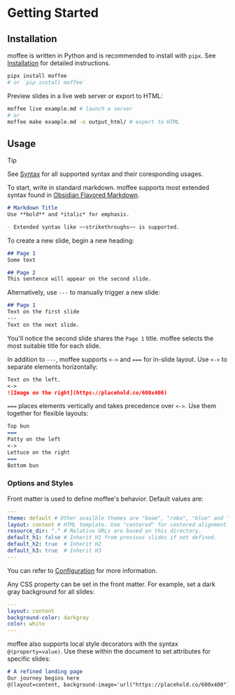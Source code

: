 # Getting Started

## Installation

moffee is written in Python and is recommended to install with `pipx`. See [Installation](installation.md) for detailed instructions.

```bash
pipx install moffee
# or `pip install moffee`
```

Preview slides in a live web server or export to HTML:

```bash
moffee live example.md # launch a server
# or
moffee make example.md -o output_html/ # export to HTML
```


## Usage

> [!tip]
> See [Syntax](syntax.md) for all supported syntax and their coresponding usages.

To start, write in standard markdown. moffee supports most extended syntax found in [Obsidian Flavored Markdown](https://help.obsidian.md/Editing+and+formatting/Obsidian+Flavored+Markdown).

```markdown
# Markdown Title
Use **bold** and *italic* for emphasis.

- Extended syntax like ~~strikethroughs~~ is supported.
```

To create a new slide, begin a new heading:

```markdown
## Page 1
Some text

## Page 2
This sentence will appear on the second slide.
```

Alternatively, use `---` to manually trigger a new slide:

```markdown
## Page 1
Text on the first slide
---
Text on the next slide.
```

You'll notice the second slide shares the `Page 1` title. moffee selects the most suitable title for each slide.

In addition to `---`, moffee supports `<->` and `===` for in-slide layout. Use `<->` to separate elements horizontally:

```markdown
Text on the left.
<->
![Image on the right](https://placehold.co/600x400)
```

`===` places elements vertically and takes precedence over `<->`. Use them together for flexible layouts:

```markdown
Top bun
===
Patty on the left
<->
Lettuce on the right
===
Bottom bun
```

### Options and Styles

Front matter is used to define moffee's behavior. Default values are:

```yaml
---
theme: default # Other availble themes are "beam", "robo", "blue" and "gaia"
layout: content # HTML template. Use "centered" for centered alignment.
resource_dir: "." # Relative URLs are based on this directory.
default_h1: false # Inherit H1 from previous slides if not defined.
default_h2: true  # Inherit H2
default_h3: true  # Inherit H3
---
```

You can refer to [Configuration](configuration.md) for more information.

Any CSS property can be set in the front matter. For example, set a dark gray background for all slides:

```yaml
---
layout: content
background-color: darkgray
color: white
---
```

moffee also supports local style decorators with the syntax `@(property=value)`. Use these within the document to set attributes for specific slides:

```markdown
# A refined landing page
Our journey begins here
@(layout=content, background-image='url("https://placehold.co/600x400")')
```
